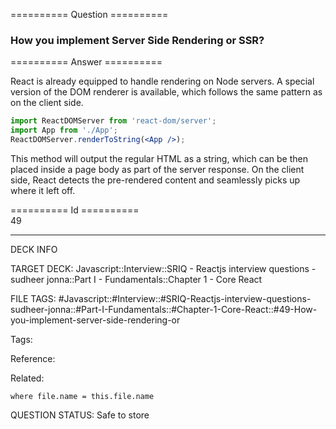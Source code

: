 ========== Question ==========  

### How you implement Server Side Rendering or SSR?  

========== Answer ==========  

React is already equipped to handle rendering on Node servers. A special version of the DOM renderer is available, which follows the same pattern as on the client side.

```jsx
import ReactDOMServer from 'react-dom/server';
import App from './App';
ReactDOMServer.renderToString(<App />);
```

This method will output the regular HTML as a string, which can be then placed inside a page body as part of the server response. On the client side, React detects the pre-rendered content and seamlessly picks up where it left off.

========== Id ==========  
49

---

DECK INFO

TARGET DECK: Javascript::Interview::SRIQ - Reactjs interview questions - sudheer jonna::Part I - Fundamentals::Chapter 1 - Core React

FILE TAGS: #Javascript::#Interview::#SRIQ-Reactjs-interview-questions-sudheer-jonna::#Part-I-Fundamentals::#Chapter-1-Core-React::#49-How-you-implement-server-side-rendering-or

Tags:

Reference:

Related:

```dataview
where file.name = this.file.name
```
QUESTION STATUS: Safe to store
